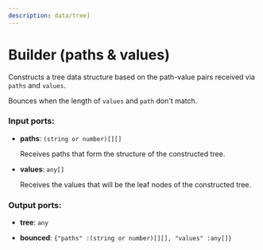 ```yaml
---
description: data/tree]
---
```


# Builder (paths & values)

Constructs a tree data structure based on the path-value pairs received via `paths` and `values`.

Bounces when the length of `values` and `path` don't match.

### Input ports:

* __paths__: `(string or number)[][]`

    Receives paths that form the structure of the constructed tree.


* __values__: `any[]`

    Receives the values that will be the leaf nodes of the constructed tree.

### Output ports:

* __tree__: `any`


* __bounced__: `{"paths" :(string or number)[][], "values" :any[]}`

